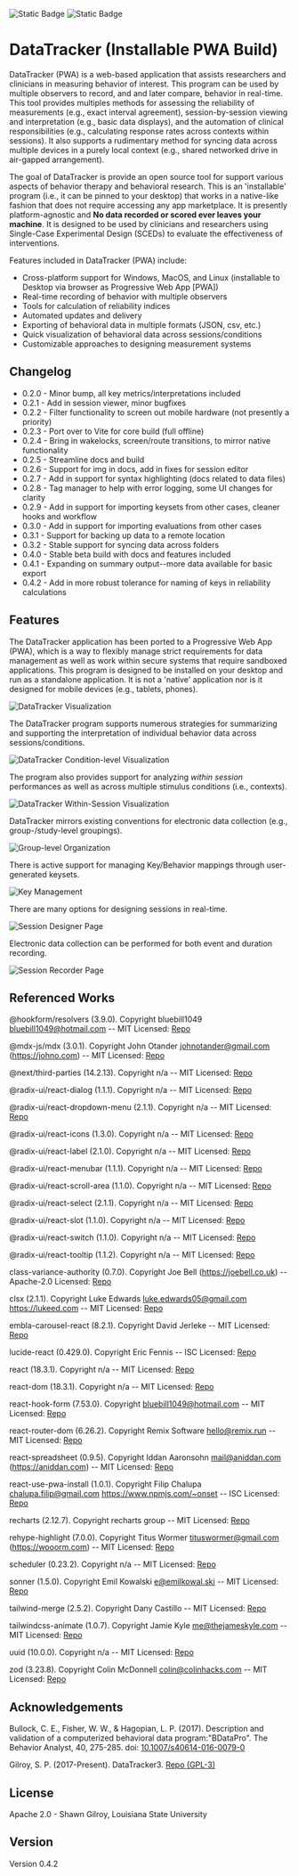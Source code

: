 ![Static Badge](https://img.shields.io/badge/Version-0.4.2-blue) ![Static Badge](https://img.shields.io/badge/License-Apache_2.0-purple)

# DataTracker (Installable PWA Build)

DataTracker (PWA) is a web-based application that assists researchers and clinicians in measuring behavior of interest. This program can be used by multiple observers to record, and and later compare, behavior in real-time. This tool provides multiples methods for assessing the reliability of measurements (e.g., exact interval agreement), session-by-session viewing and interpretation (e.g., basic data displays), and the automation of clinical responsibilities (e.g., calculating response rates across contexts within sessions). It also supports a rudimentary method for syncing data across multiple devices in a purely local context (e.g., shared networked drive in air-gapped arrangement).

The goal of DataTracker is provide an open source tool for support various aspects of behavior therapy and behavioral research. This is an 'installable' program (i.e., it can be pinned to your desktop) that works in a native-like fashion that does not require accessing any app marketplace. It is presently platform-agnostic and **No data recorded or scored ever leaves your machine**. It is designed to be used by clinicians and researchers using Single-Case Experimental Design (SCEDs) to evaluate the effectiveness of interventions.

Features included in DataTracker (PWA) include:

- Cross-platform support for Windows, MacOS, and Linux (installable to Desktop via browser as Progressive Web App [PWA])
- Real-time recording of behavior with multiple observers
- Tools for calculation of reliability indices
- Automated updates and delivery
- Exporting of behavioral data in multiple formats (JSON, csv, etc.)
- Quick visualization of behavioral data across sessions/conditions
- Customizable approaches to designing measurement systems

## Changelog

- 0.2.0 - Minor bump, all key metrics/interpretations included
- 0.2.1 - Add in session viewer, minor bugfixes
- 0.2.2 - Filter functionality to screen out mobile hardware (not presently a priority)
- 0.2.3 - Port over to Vite for core build (full offline)
- 0.2.4 - Bring in wakelocks, screen/route transitions, to mirror native functionality
- 0.2.5 - Streamline docs and build
- 0.2.6 - Support for img in docs, add in fixes for session editor
- 0.2.7 - Add in support for syntax highlighting (docs related to data files)
- 0.2.8 - Tag manager to help with error logging, some UI changes for clarity
- 0.2.9 - Add in support for importing keysets from other cases, cleaner hooks and workflow
- 0.3.0 - Add in support for importing evaluations from other cases
- 0.3.1 - Support for backing up data to a remote location
- 0.3.2 - Stable support for syncing data across folders
- 0.4.0 - Stable beta build with docs and features included
- 0.4.1 - Expanding on summary output--more data available for basic export
- 0.4.2 - Add in more robust tolerance for naming of keys in reliability calculations

## Features

The DataTracker application has been ported to a Progressive Web App (PWA), which is a way to flexibly manage strict requirements for data management as well as work within secure systems that require sandboxed applications. This program is designed to be installed on your desktop and run as a standalone application. It is not a 'native' application nor is it designed for mobile devices (e.g., tablets, phones).

![DataTracker Visualization](public/screenshots/landing_page.png 'DataTracker Options for Data Display')

The DataTracker program supports numerous strategies for summarizing and supporting the interpretation of individual behavior data across sessions/conditions.

![DataTracker Condition-level Visualization](public/screenshots/visualization.png 'DataTracker Options for Between-Session Data Display')

The program also provides support for analyzing _within session_ performances as well as across multiple stimulus conditions (i.e., contexts).

![DataTracker Within-Session Visualization](public/screenshots/within_session_preview.png 'DataTracker Options for Within-Session Data Display')

DataTracker mirrors existing conventions for electronic data collection (e.g., group-/study-level groupings).

![Group-level Organization](public/screenshots/group_editor.png 'Participant Organization')

There is active support for managing Key/Behavior mappings through user-generated keysets.

![Key Management](public/screenshots/key_editor.png 'Editor for Keyboards')

There are many options for designing sessions in real-time.

![Session Designer Page](public/screenshots/session_designer.png 'Session Designer')

Electronic data collection can be performed for both event and duration recording.

![Session Recorder Page](public/screenshots/session_recorder.png 'Session Recorder')

## Referenced Works

@hookform/resolvers (3.9.0). Copyright bluebill1049 <bluebill1049@hotmail.com> -- MIT Licensed: [Repo](https://github.com/react-hook-form/resolvers.git) 
 
@mdx-js/mdx (3.0.1). Copyright John Otander <johnotander@gmail.com> (https://johno.com) -- MIT Licensed: [Repo](https://github.com/mdx-js/mdx.git) 
 
@next/third-parties (14.2.13). Copyright n/a -- MIT Licensed: [Repo](https://github.com/vercel/next.js.git) 
 
@radix-ui/react-dialog (1.1.1). Copyright n/a -- MIT Licensed: [Repo](https://github.com/radix-ui/primitives.git) 
 
@radix-ui/react-dropdown-menu (2.1.1). Copyright n/a -- MIT Licensed: [Repo](https://github.com/radix-ui/primitives.git) 
 
@radix-ui/react-icons (1.3.0). Copyright n/a -- MIT Licensed: [Repo](https://registry.npmjs.org/@radix-ui/react-icons/-/react-icons-1.3.2.tgz) 
 
@radix-ui/react-label (2.1.0). Copyright n/a -- MIT Licensed: [Repo](https://github.com/radix-ui/primitives.git) 
 
@radix-ui/react-menubar (1.1.1). Copyright n/a -- MIT Licensed: [Repo](https://github.com/radix-ui/primitives.git) 
 
@radix-ui/react-scroll-area (1.1.0). Copyright n/a -- MIT Licensed: [Repo](https://github.com/radix-ui/primitives.git) 
 
@radix-ui/react-select (2.1.1). Copyright n/a -- MIT Licensed: [Repo](https://github.com/radix-ui/primitives.git) 
 
@radix-ui/react-slot (1.1.0). Copyright n/a -- MIT Licensed: [Repo](https://github.com/radix-ui/primitives.git) 
 
@radix-ui/react-switch (1.1.0). Copyright n/a -- MIT Licensed: [Repo](https://github.com/radix-ui/primitives.git) 
 
@radix-ui/react-tooltip (1.1.2). Copyright n/a -- MIT Licensed: [Repo](https://github.com/radix-ui/primitives.git) 
 
class-variance-authority (0.7.0). Copyright Joe Bell (https://joebell.co.uk) -- Apache-2.0 Licensed: [Repo](https://github.com/joe-bell/cva.git) 
 
clsx (2.1.1). Copyright Luke Edwards luke.edwards05@gmail.com https://lukeed.com -- MIT Licensed: [Repo](https://github.com/lukeed/clsx.git) 
 
embla-carousel-react (8.2.1). Copyright David Jerleke -- MIT Licensed: [Repo](https://github.com/davidjerleke/embla-carousel) 
 
lucide-react (0.429.0). Copyright Eric Fennis -- ISC Licensed: [Repo](https://github.com/lucide-icons/lucide.git) 
 
react (18.3.1). Copyright n/a -- MIT Licensed: [Repo](https://github.com/facebook/react.git) 
 
react-dom (18.3.1). Copyright n/a -- MIT Licensed: [Repo](https://github.com/facebook/react.git) 
 
react-hook-form (7.53.0). Copyright <bluebill1049@hotmail.com> -- MIT Licensed: [Repo](https://github.com/react-hook-form/react-hook-form.git) 
 
react-router-dom (6.26.2). Copyright Remix Software <hello@remix.run> -- MIT Licensed: [Repo](https://github.com/remix-run/react-router.git) 
 
react-spreadsheet (0.9.5). Copyright Iddan Aaronsohn <mail@aniddan.com> (https://aniddan.com) -- MIT Licensed: [Repo](https://github.com/iddan/react-spreadsheet.git) 
 
react-use-pwa-install (1.0.1). Copyright Filip Chalupa chalupa.filip@gmail.com https://www.npmjs.com/~onset -- ISC Licensed: [Repo](https://github.com/FilipChalupa/react-use-pwa-install.git) 
 
recharts (2.12.7). Copyright recharts group -- MIT Licensed: [Repo](https://github.com/recharts/recharts.git) 
 
rehype-highlight (7.0.0). Copyright Titus Wormer <tituswormer@gmail.com> (https://wooorm.com) -- MIT Licensed: [Repo](https://github.com/rehypejs/rehype-highlight.git) 
 
scheduler (0.23.2). Copyright n/a -- MIT Licensed: [Repo](https://github.com/facebook/react.git) 
 
sonner (1.5.0). Copyright Emil Kowalski <e@emilkowal.ski> -- MIT Licensed: [Repo](https://github.com/emilkowalski/sonner.git) 
 
tailwind-merge (2.5.2). Copyright Dany Castillo -- MIT Licensed: [Repo](https://github.com/dcastil/tailwind-merge.git) 
 
tailwindcss-animate (1.0.7). Copyright Jamie Kyle <me@thejameskyle.com> -- MIT Licensed: [Repo](https://registry.npmjs.org/tailwindcss-animate/-/tailwindcss-animate-1.0.7.tgz) 
 
uuid (10.0.0). Copyright n/a -- MIT Licensed: [Repo](https://github.com/uuidjs/uuid.git) 
 
zod (3.23.8). Copyright Colin McDonnell <colin@colinhacks.com> -- MIT Licensed: [Repo](https://github.com/colinhacks/zod.git) 

## Acknowledgements

Bullock, C. E., Fisher, W. W., & Hagopian, L. P. (2017). Description and validation of a computerized behavioral data program:"BDataPro". The Behavior Analyst, 40, 275-285. doi: [10.1007/s40614-016-0079-0](https://doi.org/10.1007%2Fs40614-016-0079-0)

Gilroy, S. P. (2017-Present). DataTracker3. [Repo (GPL-3)](https://github.com/miyamot0/DataTracker3)

## License

Apache 2.0 - Shawn Gilroy, Louisiana State University

## Version

Version 0.4.2

